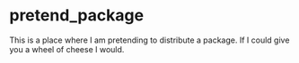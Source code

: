 # pretend_package
This is a place where I am pretending to distribute a package. If I could give you a wheel of cheese I would. 
